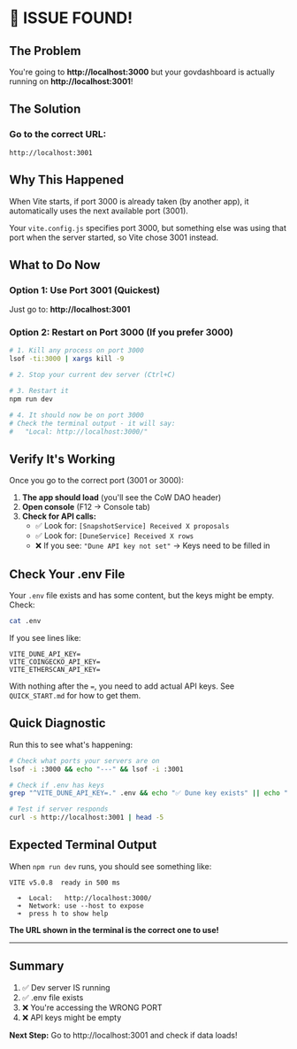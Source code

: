 # 🎯 ISSUE FOUND!

## The Problem

You're going to **http://localhost:3000** but your govdashboard is actually running on **http://localhost:3001**!

## The Solution

### Go to the correct URL:
```
http://localhost:3001
```

## Why This Happened

When Vite starts, if port 3000 is already taken (by another app), it automatically uses the next available port (3001). 

Your `vite.config.js` specifies port 3000, but something else was using that port when the server started, so Vite chose 3001 instead.

## What to Do Now

### Option 1: Use Port 3001 (Quickest)
Just go to: **http://localhost:3001**

### Option 2: Restart on Port 3000 (If you prefer 3000)

```bash
# 1. Kill any process on port 3000
lsof -ti:3000 | xargs kill -9

# 2. Stop your current dev server (Ctrl+C)

# 3. Restart it
npm run dev

# 4. It should now be on port 3000
# Check the terminal output - it will say:
#   "Local: http://localhost:3000/"
```

## Verify It's Working

Once you go to the correct port (3001 or 3000):

1. **The app should load** (you'll see the CoW DAO header)
2. **Open console** (F12 → Console tab)
3. **Check for API calls:**
   - ✅ Look for: `[SnapshotService] Received X proposals`
   - ✅ Look for: `[DuneService] Received X rows`
   - ❌ If you see: `"Dune API key not set"` → Keys need to be filled in

## Check Your .env File

Your `.env` file exists and has some content, but the keys might be empty. Check:

```bash
cat .env
```

If you see lines like:
```
VITE_DUNE_API_KEY=
VITE_COINGECKO_API_KEY=
VITE_ETHERSCAN_API_KEY=
```

With nothing after the `=`, you need to add actual API keys. See `QUICK_START.md` for how to get them.

## Quick Diagnostic

Run this to see what's happening:

```bash
# Check what ports your servers are on
lsof -i :3000 && echo "---" && lsof -i :3001

# Check if .env has keys
grep "^VITE_DUNE_API_KEY=." .env && echo "✅ Dune key exists" || echo "❌ Dune key empty"

# Test if server responds
curl -s http://localhost:3001 | head -5
```

## Expected Terminal Output

When `npm run dev` runs, you should see something like:

```
VITE v5.0.8  ready in 500 ms

  ➜  Local:   http://localhost:3000/
  ➜  Network: use --host to expose
  ➜  press h to show help
```

**The URL shown in the terminal is the correct one to use!**

---

## Summary

1. ✅ Dev server IS running
2. ✅ .env file exists
3. ❌ You're accessing the WRONG PORT
4. ❌ API keys might be empty

**Next Step:** Go to http://localhost:3001 and check if data loads!

